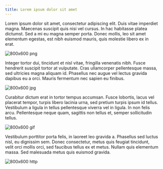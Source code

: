 ```yaml
---
title: Lorem ipsum dolor sit amet
---
```


Lorem ipsum dolor sit amet, consectetur adipiscing elit. Duis vitae imperdiet
magna. Maecenas suscipit quis nisi vel cursus. In hac habitasse platea
dictumst. Sed a mi eu magna semper porta. Donec mollis, leo sit amet elementum
egestas, est nibh euismod mauris, quis molestie libero ex in erat.

![800x600 png](/media/images/800x600.png)

Integer tortor dui, tincidunt et nisl vitae, fringilla venenatis nibh. Fusce
hendrerit suscipit tortor at vulputate. Cras ullamcorper pellentesque massa,
sed ultricies magna aliquam id. Phasellus nec augue vel lectus gravida dapibus
eu a orci. Mauris fermentum nec sapien eu finibus.

![800x600 jpg][jpg]

Curabitur dictum erat in tortor tempus accumsan. Fusce lobortis, lacus vel
placerat tempor, turpis libero lacinia urna, sed pretium turpis ipsum id
tellus. Vestibulum a ligula in tellus pellentesque viverra vel in ligula. In
non felis arcu. Pellentesque neque quam, sagittis non tellus et, semper
sollicitudin tellus.

![800x600 gif](/media/images/800x600.gif)

Vestibulum porttitor porta felis, in laoreet leo gravida a. Phasellus sed
luctus nisl, eu dignissim sem. Donec consectetur, metus quis feugiat tincidunt,
velit orci mollis orci, sed faucibus tellus ex et metus. Nullam quis elementum
massa. Sed malesuada metus quis euismod gravida.

![800x600 http][http]

[jpg]: /media/images/800x600.jpg
[http]: http://placehold.it/800x600

